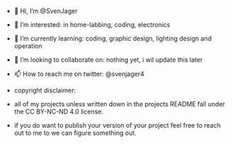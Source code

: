- 👋 Hi, I’m @SvenJager
- 👀 I’m interested: in home-labbing, coding, electronics
- 🌱 I’m currently learning: coding, graphic design, lighting design and operation
- 💞️ I’m looking to collaborate on: nothing yet, i wil update this later
- 📫 How to reach me on twitter: @svenjager4

- copyright disclaimer:
- all of my projects unless written down in the projects README fall under the CC BY-NC-ND 4.0 license.
- if you do want to publish your version of your project feel free to reach out to me to we can figure something out.

<!---
SvenJager/SvenJager is a ✨ special ✨ repository because its `README.md` (this file) appears on your GitHub profile.
You can click the Preview link to take a look at your changes.
--->
